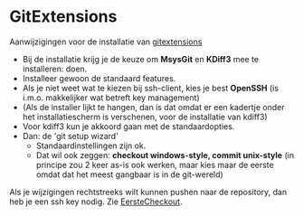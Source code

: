 GitExtensions
=============

Aanwijzigingen voor de installatie van
[gitextensions](https://code.google.com/p/gitextensions/)

-   Bij de installatie krijg je de keuze om **MsysGit** en **KDiff3**
    mee te installeren: doen.
-   Installeer gewoon de standaard features.
-   Als je niet weet wat te kiezen bij ssh-client, kies je best
    **OpenSSH** (is i.m.o. makkelijker wat betreft key management)
-   (Als de installer lijkt te hangen, dan is dat omdat er een kadertje
    onder het installatiescherm is verschenen, voor de installatie
    van kdiff3)
-   Voor kdiff3 kun je akkoord gaan met de standaardopties.
-   Dan: de 'git setup wizard'
    -   Standaardinstellingen zijn ok.
    -   Dat wil ook zeggen: **checkout windows-style, commit
        unix-style** (in principe zou 2 keer as-is ook werken, maar kies
        maar de eerste omdat dat het meest gangbaar is in de git-wereld)

Als je wijzigingen rechtstreeks wilt kunnen pushen naar de repository,
dan heb je een ssh key nodig. Zie [EersteCheckout](EersteCheckout.md).
